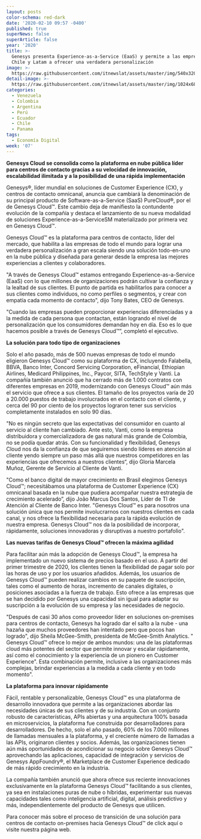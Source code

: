 ```yaml
---
layout: posts
color-schema: red-dark
date: '2020-02-10 09:57 -0400'
published: true
superNews: false
superArticle: false
year: '2020'
title: >-
  Genesys presenta Experience-as-a-Service (EaaS) y permite a las empresas de
  Chile y Latam a ofrecer una verdadera personalización
image: >-
  https://raw.githubusercontent.com/itnewslat/assets/master/img/540x320/Conectividad-Usuario-p.jpg
detail-image: >-
  https://raw.githubusercontent.com/itnewslat/assets/master/img/1024x680/Conectividad-Usuario-g.jpg
categories:
  - Venezuela
  - Colombia
  - Argentina
  - Perú
  - Ecuador
  - Chile
  - Panama
tags:
  - Economía Digital
week: '07'
---
```

**Genesys Cloud se consolida como la plataforma en nube pública líder para centros de contacto gracias a su velocidad de innovación, escalabilidad ilimitada y a la posibilidad de una rápida implementación**
 
Genesys®, líder mundial en soluciones de Customer Experience (CX), y centros de contacto omnicanal, anuncia que cambiará la denominación de su principal producto de Software-as-a-Service (SaaS) PureCloud®, por el de Genesys Cloud™. Este cambio deja de manifiesto la contundente evolución de la compañía y destaca el lanzamiento de su nueva modalidad de soluciones Experience-as-a-ServiceSM materializado por primera vez en Genesys Cloud™.
 
Genesys Cloud™ es la plataforma para centros de contacto, líder del mercado, que habilita a las empresas de todo el mundo para lograr una verdadera personalización a gran escala siendo una solución todo-en-uno en la nube pública y diseñada para generar desde la empresa las mejores experiencias a clientes y colaboradores.
 
"A través de Genesys Cloud™ estamos entregando Experience-as-a-Service (EaaS) con lo que millones de organizaciones podrán cultivar la confianza y la lealtad de sus clientes. El punto de partida es habilitarlos para conocer a sus clientes como individuos, no como perfiles o segmentos, y crear con empatía cada momento de contacto", dijo Tony Bates, CEO de Genesys.
 
"Cuando las empresas pueden proporcionar experiencias diferenciadas y a la medida de cada persona que contactan, están logrando el nivel de personalización que los consumidores demandan hoy en día. Eso es lo que hacemos posible a través de Genesys Cloud™”, completó el ejecutivo.
 
**La solución para todo tipo de organizaciones**

Solo el año pasado, más de 500 nuevas empresas de todo el mundo eligieron Genesys Cloud™ como su plataforma de CX, incluyendo Falabella, BBVA, Banco Inter, Concord Servicing Corporation, eFinancial, Ethiopian Airlines, Medicard Philippines, Inc., Paycor, SITA, TechStyle y Vanti. La compañía también anunció que ha cerrado más de 1.000 contratos con diferentes empresas en 2019, modernizando con Genesys Cloud™ aún más el servicio que ofrece a sus clientes. El tamaño de los proyectos varía de 20 a 20.000 puestos de trabajo involucrados en el contacto con el cliente, y cerca del 90 por ciento de los proyectos lograron tener sus servicios completamente instalados en solo 90 días.
 
"No es ningún secreto que las expectativas del consumidor en cuanto al servicio al cliente han cambiado. Ante esto, Vanti, como la empresa distribuidora y comercializadora de gas natural más grande de Colombia, no se podía quedar atrás. Con su funcionalidad y flexibilidad, Genesys Cloud nos da la confianza de que seguiremos siendo líderes en atención al cliente yendo siempre un paso más allá que nuestros competidores en las experiencias que ofrecemos a nuestros clientes“, dijo Gloria Marcela Muñoz, Gerente de Servicio al Cliente de Vanti.
 
"Como el banco digital de mayor crecimiento en Brasil elegimos Genesys Cloud™; necesitábamos una plataforma de Customer Experience (CX) omnicanal basada en la nube que pudiera acompañar nuestra estrategia de crecimiento acelerado”, dijo João Marcus Dos Santos, Líder de TI de Atención al Cliente de Banco Inter.  "Genesys Cloud™ es para nosotros una solución única que nos permite involucrarnos con nuestros clientes en cada canal, y nos ofrece la flexibilidad necesaria para la rápida evolución de nuestra empresa. Genesys Cloud™ nos da la posibilidad de incorporar, rápidamente, soluciones innovadoras y disruptivas a nuestro portafolio". 
 
**Las nuevas tarifas de Genesys Cloud™ ofrecen la máxima agilidad**

Para facilitar aún más la adopción de Genesys Cloud™, la empresa ha implementado un nuevo sistema de precios basado en el uso. A partir del primer trimestre de 2020, los clientes tienen la flexibilidad de pagar solo por las horas de uso y por los usuarios añadidos.  Además, los usuarios de Genesys Cloud™ pueden realizar cambios en su paquete de suscripción, tales como el aumento de horas, incremento de canales digitales, o posiciones asociadas a la fuerza de trabajo. Esto ofrece a las empresas que se han decidido por Genesys una capacidad sin igual para adaptar su suscripción a la evolución de su empresa y las necesidades de negocio.
 
"Después de casi 30 años como proveedor líder en soluciones on-premises para centros de contacto, Genesys ha logrado dar el salto a la nube - una hazaña que muchos proveedores han intentado pero que pocos han logrado", dijo Sheila McGee-Smith, presidenta de McGee-Smith Analytics. " Genesys Cloud™ ofrece lo mejor de ambos mundos: una de las plataformas cloud más potentes del sector que permite innovar y escalar rápidamente, así como el conocimiento y la experiencia de un pionero en Customer Experience". Esta combinación permite, inclusive a las organizaciones más complejas, brindar experiencias a la medida a cada cliente y en todo momento".
 
**La plataforma para innovar rápidamente**

Fácil, rentable y personalizable, Genesys Cloud™ es una plataforma de desarrollo innovadora que permite a las organizaciones abordar las necesidades únicas de sus clientes y de su industria. Con un conjunto robusto de características, APIs abiertas y una arquitectura 100% basada en microservicios, la plataforma fue construida por desarrolladores para desarrolladores. De hecho, solo el año pasado, 60% de los 7.000 millones de llamadas mensuales a la plataforma, y el creciente número de llamadas a las APIs, originaron clientes y socios. Además, las organizaciones tienen aún más oportunidades de acondicionar su negocio sobre Genesys Cloud™ aprovechando las aplicaciones, capacidad de integración y servicios de Genesys AppFoundry®, el Marketplace de Customer Experience dedicado de más rápido crecimiento en la industria.
 
La compañía también anunció que ahora ofrece sus reciente innovaciones exclusivamente en la plataforma Genesys Cloud™ facilitando a sus clientes, ya sea en instalaciones puras de nube o híbridas, experimentar sus nuevas capacidades tales como inteligencia artificial, digital, análisis predictivo y más, independientemente del producto de Genesys que utilicen.
  
Para conocer más sobre el proceso de transición de una solución para centros de contacto on-premises hacia Genesys Cloud™ de click aquí o visite nuestra página web.